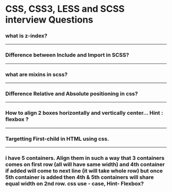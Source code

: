 # CSS, CSS3, LESS and SCSS interview Questions


### what is z-index?

---
### Difference between Include and Import in SCSS?

---
### what are mixins in scss?

---
### Difference Relative and Absolute positioning in css?

---
### How to align 2 boxes horizontally and vertically center... Hint : flexbox ?

---
### Targetting First-child in HTML using css.

---
### i have 5 containers. Align them in such a way that 3 containers comes on first row (all will have same width) and 4th container if added will come to next line (it will take whole row) but once 5th container is added then 4th & 5th containers will share equal width on 2nd row. css use - case, Hint- Flexbox?

